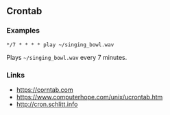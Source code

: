 ## Crontab

### Examples

    */7 * * * * play ~/singing_bowl.wav
    
Plays `~/singing_bowl.wav` every 7 minutes.
    
<!--    
    * * * * * scrot -d 60 '\%Y-\%m-\%d-\%H:\%M:\%S.jpg' -e 'mv $f ~/screenshots/'
//-->

### Links

- https://corntab.com
- https://www.computerhope.com/unix/ucrontab.htm
- http://cron.schlitt.info
